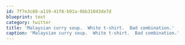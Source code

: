 ```yaml
---
id: 7f7e3c88-a119-41f8-b91a-0bb31043de7d
blueprint: text
category: twitter
title: 'Malaysian curry soup.  White t-shirt.  Bad combination.'
caption: 'Malaysian curry soup.  White t-shirt.  Bad combination.'
---
```

